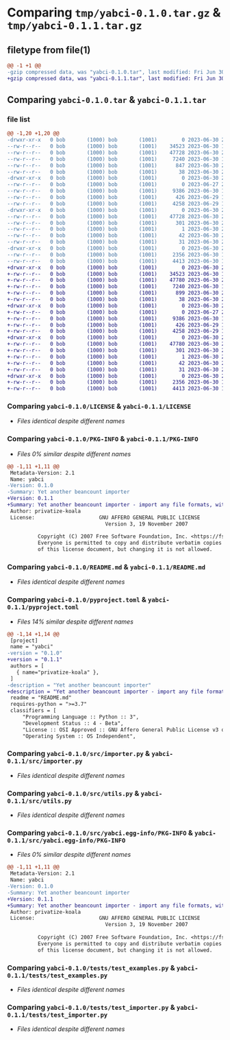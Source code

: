 # Comparing `tmp/yabci-0.1.0.tar.gz` & `tmp/yabci-0.1.1.tar.gz`

## filetype from file(1)

```diff
@@ -1 +1 @@
-gzip compressed data, was "yabci-0.1.0.tar", last modified: Fri Jun 30 20:23:29 2023, max compression
+gzip compressed data, was "yabci-0.1.1.tar", last modified: Fri Jun 30 20:52:07 2023, max compression
```

## Comparing `yabci-0.1.0.tar` & `yabci-0.1.1.tar`

### file list

```diff
@@ -1,20 +1,20 @@
-drwxr-xr-x   0 bob       (1000) bob       (1001)        0 2023-06-30 20:23:29.651971 yabci-0.1.0/
--rw-r--r--   0 bob       (1000) bob       (1001)    34523 2023-06-30 17:06:17.000000 yabci-0.1.0/LICENSE
--rw-r--r--   0 bob       (1000) bob       (1001)    47728 2023-06-30 20:23:29.651971 yabci-0.1.0/PKG-INFO
--rw-r--r--   0 bob       (1000) bob       (1001)     7240 2023-06-30 19:52:28.000000 yabci-0.1.0/README.md
--rw-r--r--   0 bob       (1000) bob       (1001)      847 2023-06-30 20:19:20.000000 yabci-0.1.0/pyproject.toml
--rw-r--r--   0 bob       (1000) bob       (1001)       38 2023-06-30 20:23:29.651971 yabci-0.1.0/setup.cfg
-drwxr-xr-x   0 bob       (1000) bob       (1001)        0 2023-06-30 20:23:29.651971 yabci-0.1.0/src/
--rw-r--r--   0 bob       (1000) bob       (1001)        0 2023-06-27 21:12:36.000000 yabci-0.1.0/src/__init__.py
--rw-r--r--   0 bob       (1000) bob       (1001)     9386 2023-06-30 19:36:45.000000 yabci-0.1.0/src/importer.py
--rw-r--r--   0 bob       (1000) bob       (1001)      426 2023-06-29 15:54:04.000000 yabci-0.1.0/src/logger.py
--rw-r--r--   0 bob       (1000) bob       (1001)     4258 2023-06-29 16:14:58.000000 yabci-0.1.0/src/utils.py
-drwxr-xr-x   0 bob       (1000) bob       (1001)        0 2023-06-30 20:23:29.651971 yabci-0.1.0/src/yabci.egg-info/
--rw-r--r--   0 bob       (1000) bob       (1001)    47728 2023-06-30 20:23:29.000000 yabci-0.1.0/src/yabci.egg-info/PKG-INFO
--rw-r--r--   0 bob       (1000) bob       (1001)      301 2023-06-30 20:23:29.000000 yabci-0.1.0/src/yabci.egg-info/SOURCES.txt
--rw-r--r--   0 bob       (1000) bob       (1001)        1 2023-06-30 20:23:29.000000 yabci-0.1.0/src/yabci.egg-info/dependency_links.txt
--rw-r--r--   0 bob       (1000) bob       (1001)       42 2023-06-30 20:23:29.000000 yabci-0.1.0/src/yabci.egg-info/requires.txt
--rw-r--r--   0 bob       (1000) bob       (1001)       31 2023-06-30 20:23:29.000000 yabci-0.1.0/src/yabci.egg-info/top_level.txt
-drwxr-xr-x   0 bob       (1000) bob       (1001)        0 2023-06-30 20:23:29.651971 yabci-0.1.0/tests/
--rw-r--r--   0 bob       (1000) bob       (1001)     2356 2023-06-30 16:10:49.000000 yabci-0.1.0/tests/test_examples.py
--rw-r--r--   0 bob       (1000) bob       (1001)     4413 2023-06-30 19:30:38.000000 yabci-0.1.0/tests/test_importer.py
+drwxr-xr-x   0 bob       (1000) bob       (1001)        0 2023-06-30 20:52:07.433999 yabci-0.1.1/
+-rw-r--r--   0 bob       (1000) bob       (1001)    34523 2023-06-30 17:06:17.000000 yabci-0.1.1/LICENSE
+-rw-r--r--   0 bob       (1000) bob       (1001)    47780 2023-06-30 20:52:07.433999 yabci-0.1.1/PKG-INFO
+-rw-r--r--   0 bob       (1000) bob       (1001)     7240 2023-06-30 19:52:28.000000 yabci-0.1.1/README.md
+-rw-r--r--   0 bob       (1000) bob       (1001)      899 2023-06-30 20:42:14.000000 yabci-0.1.1/pyproject.toml
+-rw-r--r--   0 bob       (1000) bob       (1001)       38 2023-06-30 20:52:07.433999 yabci-0.1.1/setup.cfg
+drwxr-xr-x   0 bob       (1000) bob       (1001)        0 2023-06-30 20:52:07.430666 yabci-0.1.1/src/
+-rw-r--r--   0 bob       (1000) bob       (1001)        0 2023-06-27 21:12:36.000000 yabci-0.1.1/src/__init__.py
+-rw-r--r--   0 bob       (1000) bob       (1001)     9386 2023-06-30 19:36:45.000000 yabci-0.1.1/src/importer.py
+-rw-r--r--   0 bob       (1000) bob       (1001)      426 2023-06-29 15:54:04.000000 yabci-0.1.1/src/logger.py
+-rw-r--r--   0 bob       (1000) bob       (1001)     4258 2023-06-29 16:14:58.000000 yabci-0.1.1/src/utils.py
+drwxr-xr-x   0 bob       (1000) bob       (1001)        0 2023-06-30 20:52:07.430666 yabci-0.1.1/src/yabci.egg-info/
+-rw-r--r--   0 bob       (1000) bob       (1001)    47780 2023-06-30 20:52:07.000000 yabci-0.1.1/src/yabci.egg-info/PKG-INFO
+-rw-r--r--   0 bob       (1000) bob       (1001)      301 2023-06-30 20:52:07.000000 yabci-0.1.1/src/yabci.egg-info/SOURCES.txt
+-rw-r--r--   0 bob       (1000) bob       (1001)        1 2023-06-30 20:52:07.000000 yabci-0.1.1/src/yabci.egg-info/dependency_links.txt
+-rw-r--r--   0 bob       (1000) bob       (1001)       42 2023-06-30 20:52:07.000000 yabci-0.1.1/src/yabci.egg-info/requires.txt
+-rw-r--r--   0 bob       (1000) bob       (1001)       31 2023-06-30 20:52:07.000000 yabci-0.1.1/src/yabci.egg-info/top_level.txt
+drwxr-xr-x   0 bob       (1000) bob       (1001)        0 2023-06-30 20:52:07.433999 yabci-0.1.1/tests/
+-rw-r--r--   0 bob       (1000) bob       (1001)     2356 2023-06-30 16:10:49.000000 yabci-0.1.1/tests/test_examples.py
+-rw-r--r--   0 bob       (1000) bob       (1001)     4413 2023-06-30 19:30:38.000000 yabci-0.1.1/tests/test_importer.py
```

### Comparing `yabci-0.1.0/LICENSE` & `yabci-0.1.1/LICENSE`

 * *Files identical despite different names*

### Comparing `yabci-0.1.0/PKG-INFO` & `yabci-0.1.1/PKG-INFO`

 * *Files 0% similar despite different names*

```diff
@@ -1,11 +1,11 @@
 Metadata-Version: 2.1
 Name: yabci
-Version: 0.1.0
-Summary: Yet another beancount importer
+Version: 0.1.1
+Summary: Yet another beancount importer - import any file formats, with total customization
 Author: privatize-koala
 License:                     GNU AFFERO GENERAL PUBLIC LICENSE
                                Version 3, 19 November 2007
         
          Copyright (C) 2007 Free Software Foundation, Inc. <https://fsf.org/>
          Everyone is permitted to copy and distribute verbatim copies
          of this license document, but changing it is not allowed.
```

### Comparing `yabci-0.1.0/README.md` & `yabci-0.1.1/README.md`

 * *Files identical despite different names*

### Comparing `yabci-0.1.0/pyproject.toml` & `yabci-0.1.1/pyproject.toml`

 * *Files 14% similar despite different names*

```diff
@@ -1,14 +1,14 @@
 [project]
 name = "yabci"
-version = "0.1.0"
+version = "0.1.1"
 authors = [
   { name="privatize-koala" },
 ]
-description = "Yet another beancount importer"
+description = "Yet another beancount importer - import any file formats, with total customization"
 readme = "README.md"
 requires-python = ">=3.7"
 classifiers = [
     "Programming Language :: Python :: 3",
     "Development Status :: 4 - Beta",
     "License :: OSI Approved :: GNU Affero General Public License v3 or later (AGPLv3+)",
     "Operating System :: OS Independent",
```

### Comparing `yabci-0.1.0/src/importer.py` & `yabci-0.1.1/src/importer.py`

 * *Files identical despite different names*

### Comparing `yabci-0.1.0/src/utils.py` & `yabci-0.1.1/src/utils.py`

 * *Files identical despite different names*

### Comparing `yabci-0.1.0/src/yabci.egg-info/PKG-INFO` & `yabci-0.1.1/src/yabci.egg-info/PKG-INFO`

 * *Files 0% similar despite different names*

```diff
@@ -1,11 +1,11 @@
 Metadata-Version: 2.1
 Name: yabci
-Version: 0.1.0
-Summary: Yet another beancount importer
+Version: 0.1.1
+Summary: Yet another beancount importer - import any file formats, with total customization
 Author: privatize-koala
 License:                     GNU AFFERO GENERAL PUBLIC LICENSE
                                Version 3, 19 November 2007
         
          Copyright (C) 2007 Free Software Foundation, Inc. <https://fsf.org/>
          Everyone is permitted to copy and distribute verbatim copies
          of this license document, but changing it is not allowed.
```

### Comparing `yabci-0.1.0/tests/test_examples.py` & `yabci-0.1.1/tests/test_examples.py`

 * *Files identical despite different names*

### Comparing `yabci-0.1.0/tests/test_importer.py` & `yabci-0.1.1/tests/test_importer.py`

 * *Files identical despite different names*

